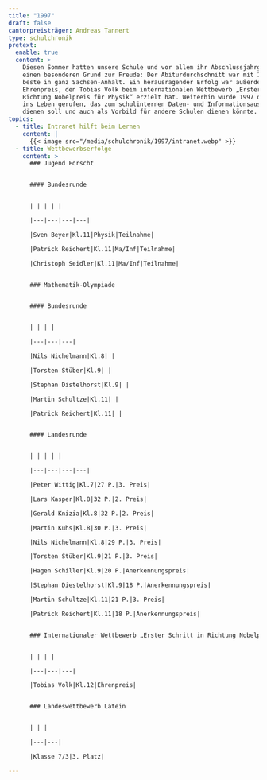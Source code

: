 ```yaml
---
title: "1997"
draft: false
cantorpreisträger: Andreas Tannert
type: schulchronik
pretext:
  enable: true
  content: >
    Diesen Sommer hatten unsere Schule und vor allem ihr Abschlussjahrgang
    einen besonderen Grund zur Freude: Der Abiturdurchschnitt war mit 1,7 der
    beste in ganz Sachsen-Anhalt. Ein herausragender Erfolg war außerdem der
    Ehrenpreis, den Tobias Volk beim internationalen Wettbewerb „Erster Schritt in
    Richtung Nobelpreis für Physik“ erzielt hat. Weiterhin wurde 1997 das Intranet
    ins Leben gerufen, das zum schulinternen Daten- und Informationsaustausch
    dienen soll und auch als Vorbild für andere Schulen dienen könnte.
topics:
  - title: Intranet hilft beim Lernen
    content: |
      {{< image src="/media/schulchronik/1997/intranet.webp" >}}
  - title: Wettbewerbserfolge
    content: >
      ### Jugend Forscht


      #### Bundesrunde


      | | | | |

      |---|---|---|---|

      |Sven Beyer|Kl.11|Physik|Teilnahme|

      |Patrick Reichert|Kl.11|Ma/Inf|Teilnahme|

      |Christoph Seidler|Kl.11|Ma/Inf|Teilnahme|


      ### Mathematik-Olympiade


      #### Bundesrunde


      | | | |

      |---|---|---|

      |Nils Nichelmann|Kl.8| |

      |Torsten Stüber|Kl.9| |

      |Stephan Distelhorst|Kl.9| |

      |Martin Schultze|Kl.11| |

      |Patrick Reichert|Kl.11| |


      #### Landesrunde


      | | | | |

      |---|---|---|---|

      |Peter Wittig|Kl.7|27 P.|3. Preis|

      |Lars Kasper|Kl.8|32 P.|2. Preis|

      |Gerald Knizia|Kl.8|32 P.|2. Preis|

      |Martin Kuhs|Kl.8|30 P.|3. Preis|

      |Nils Nichelmann|Kl.8|29 P.|3. Preis|

      |Torsten Stüber|Kl.9|21 P.|3. Preis|

      |Hagen Schiller|Kl.9|20 P.|Anerkennungspreis|

      |Stephan Diestelhorst|Kl.9|18 P.|Anerkennungspreis|

      |Martin Schultze|Kl.11|21 P.|3. Preis|

      |Patrick Reichert|Kl.11|18 P.|Anerkennungspreis|


      ### Internationaler Wettbewerb „Erster Schritt in Richtung Nobelpreis für Physik“


      | | | |

      |---|---|---|

      |Tobias Volk|Kl.12|Ehrenpreis|


      ### Landeswettbewerb Latein


      | | |

      |---|---|

      |Klasse 7/3|3. Platz|

---
```





